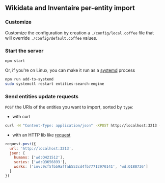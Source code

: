 ## Wikidata and Inventaire per-entity import

### Customize
Customize the configuration by creation a `./config/local.coffee` file that will override `./config/default.coffee` values.

### Start the server
```sh
npm start
```
Or, if you're on Linux, you can make it run as a [systemd](https://en.wikipedia.org/wiki/Systemd) process
```sh
npm run add-to-systemd
sudo systemctl restart entities-search-engine
```

### Send entities update requests

`POST` the URIs of the entities you want to import, sorted by `type`:

* with curl
```sh
curl -H "Content-Type: application/json" -XPOST http://localhost:3213 --data '{"humans":["wd:Q421512"], "series":["wd:Q3656893"], "works": ["inv:9cf5fbb9affab552cd4fb77712970141", "wd:Q180736"]}'
```

* with an HTTP lib like [request](https://github.com/request/request)
```js
request.post({
  url: 'http://localhost:3213',
  json: {
    humans: ['wd:Q421512'],
    series: ['wd:Q3656893'],
    works: ['inv:9cf5fbb9affab552cd4fb77712970141', 'wd:Q180736']
  }
})
```
